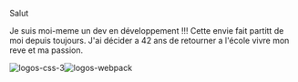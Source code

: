 Salut 

Je suis moi-meme un dev en développement !!! Cette envie fait partitt de moi depuis toujours.
J'ai décider a 42 ans de retourner a l'école vivre mon reve et ma passion.

<img src="https://i.ibb.co/NCWzC4f/logos-css-3.png" alt="logos-css-3" border="0"><img src="https://i.ibb.co/4Tw5GqL/logos-webpack.png" alt="logos-webpack" border="0">
